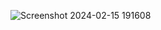 ![Screenshot 2024-02-15 191608](https://github.com/herre0/pokemon/assets/42982892/524aa5a2-1742-4dca-ab13-19832131deb3)
